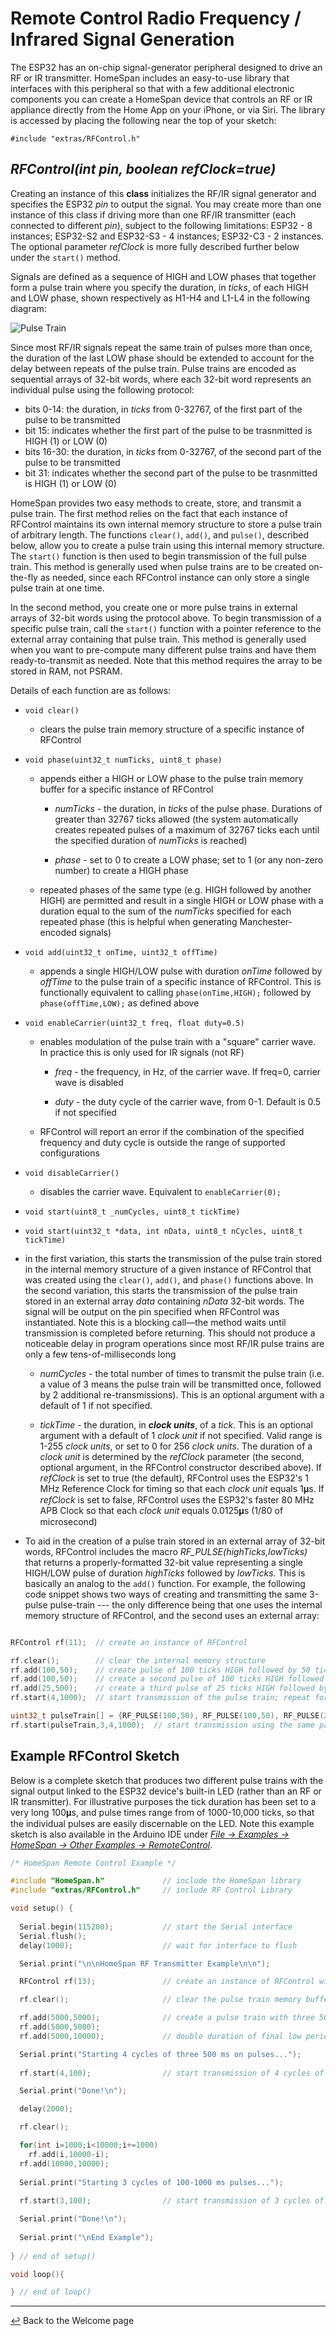 # Remote Control Radio Frequency / Infrared Signal Generation

The ESP32 has an on-chip signal-generator peripheral designed to drive an RF or IR transmitter.  HomeSpan includes an easy-to-use library that interfaces with this peripheral so that with a few additional electronic components you can create a HomeSpan device that controls an RF or IR appliance directly from the Home App on your iPhone, or via Siri.  The library is accessed by placing the following near the top of your sketch:

`#include "extras/RFControl.h"`

## *RFControl(int pin, boolean refClock=true)*

Creating an instance of this **class** initializes the RF/IR signal generator and specifies the ESP32 *pin* to output the signal.  You may create more than one instance of this class if driving more than one RF/IR transmitter (each connected to different *pin*), subject to the following limitations:  ESP32 - 8 instances; ESP32-S2 and ESP32-S3 - 4 instances; ESP32-C3 - 2 instances.  The optional parameter *refClock* is more fully described further below under the `start()` method.

Signals are defined as a sequence of HIGH and LOW phases that together form a pulse train where you specify the duration, in *ticks*, of each HIGH and LOW phase, shown respectively as H1-H4 and L1-L4 in the following diagram:  

![Pulse Train](images/pulseTrain.png)

Since most RF/IR signals repeat the same train of pulses more than once, the duration of the last LOW phase should be extended to account for the delay between repeats of the pulse train.  Pulse trains are encoded as sequential arrays of 32-bit words, where each 32-bit word represents an individual pulse using the following protocol:

  * bits 0-14: the duration, in *ticks* from 0-32767, of the first part of the pulse to be transmitted
  * bit 15: indicates whether the first part of the pulse to be trasnmitted is HIGH (1) or LOW (0)
  * bits 16-30: the duration, in *ticks* from 0-32767, of the second part of the pulse to be transmitted
  * bit 31: indicates whether the second part of the pulse to be trasnmitted is HIGH (1) or LOW (0)

HomeSpan provides two easy methods to create, store, and transmit a pulse train.  The first method relies on the fact that each instance of RFControl maintains its own internal memory structure to store a pulse train of arbitrary length.  The functions `clear()`, `add()`, and `pulse()`, described below, allow you to create a pulse train using this internal memory structure.  The `start()` function is then used to begin transmission of the full pulse train.  This method is generally used when pulse trains are to be created on-the-fly as needed, since each RFControl instance can only store a single pulse train at one time.

In the second method, you create one or more pulse trains in external arrays of 32-bit words using the protocol above.  To begin transmission of a specific pulse train, call the `start()` function with a pointer reference to the external array containing that pulse train.  This method is generally used when you want to pre-compute many different pulse trains and have them ready-to-transmit as needed.  Note that this method requires the array to be stored in RAM, not PSRAM.

Details of each function are as follows:

* `void clear()`

  * clears the pulse train memory structure of a specific instance of RFControl

* `void phase(uint32_t numTicks, uint8_t phase)`

  * appends either a HIGH or LOW phase to the pulse train memory buffer for a specific instance of RFControl

    * *numTicks* - the duration, in *ticks* of the pulse phase.  Durations of greater than 32767 ticks allowed (the system automatically creates repeated pulses of a maximum of 32767 ticks each until the specified duration of *numTicks* is reached)
    
    * *phase* - set to 0 to create a LOW phase; set to 1 (or any non-zero number) to create a HIGH phase
    
  * repeated phases of the same type (e.g. HIGH followed by another HIGH) are permitted and result in a single HIGH or LOW phase with a duration equal to the sum of the *numTicks* specified for each repeated phase (this is helpful when generating Manchester-encoded signals)

* `void add(uint32_t onTime, uint32_t offTime)`

  * appends a single HIGH/LOW pulse with duration *onTime* followed by *offTime* to the pulse train of a specific instance of RFControl.  This is functionally equivalent to calling `phase(onTime,HIGH);` followed by `phase(offTime,LOW);` as defined above

* `void enableCarrier(uint32_t freq, float duty=0.5)`

  * enables modulation of the pulse train with a "square" carrier wave.  In practice this is only used for IR signals (not RF)
  
    * *freq* - the frequency, in Hz, of the carrier wave.  If freq=0, carrier wave is disabled
    
    * *duty* - the duty cycle of the carrier wave, from 0-1.  Default is 0.5 if not specified

  * RFControl will report an error if the combination of the specified frequency and duty cycle is outside the range of supported configurations

* `void disableCarrier()`

  * disables the carrier wave.  Equivalent to `enableCarrier(0);`

* `void start(uint8_t _numCycles, uint8_t tickTime)`
* `void start(uint32_t *data, int nData, uint8_t nCycles, uint8_t tickTime)`

 * in the first variation, this starts the transmission of the pulse train stored in the internal memory structure of a given instance of RFControl that was created using the `clear()`, `add()`, and `phase()` functions above.  In the second variation, this starts the transmission of the pulse train stored in an external array *data* containing *nData* 32-bit words.   The signal will be output on the pin specified when RFControl was instantiated.  Note this is a blocking call—the method waits until transmission is completed before returning.  This should not produce a noticeable delay in program operations since most RF/IR pulse trains are only a few tens-of-milliseconds long
 
   * *numCycles* - the total number of times to transmit the pulse train (i.e. a value of 3 means the pulse train will be transmitted once, followed by 2 additional re-transmissions).  This is an optional argument with a default of 1 if not specified.
   
   * *tickTime* - the duration, in ***clock units***, of a *tick*.  This is an optional argument with a default of 1 *clock unit* if not specified.  Valid range is 1-255 *clock units*, or set to 0 for 256 *clock units*.  The duration of a *clock unit* is determined by the *refClock* parameter (the second, optional argument, in the RFControl constructor described above).  If *refClock* is set to true (the default), RFControl uses the ESP32's 1 MHz Reference Clock for timing so that each *clock unit* equals 1𝛍s.  If *refClock* is set to false, RFControl uses the ESP32's faster 80 MHz APB Clock so that each *clock unit* equals 0.0125𝛍s (1/80 of microsecond) 
   
* To aid in the creation of a pulse train stored in an external array of 32-bit words, RFControl includes the macro *RF_PULSE(highTicks,lowTicks)* that returns a properly-formatted 32-bit value representing a single HIGH/LOW pulse of duration *highTicks* followed by *lowTicks*.  This is basically an analog to the `add()` function.  For example, the following code snippet shows two ways of creating and transmitting the same 3-pulse pulse-train --- the only difference being that one uses the internal memory structure of RFControl, and the second uses an external array:

```C++

RFControl rf(11);  // create an instance of RFControl

rf.clear();        // clear the internal memory structure
rf.add(100,50);    // create pulse of 100 ticks HIGH followed by 50 ticks LOW
rf.add(100,50);    // create a second pulse of 100 ticks HIGH followed by 50 ticks LOW
rf.add(25,500);    // create a third pulse of 25 ticks HIGH followed by 500 ticks LOW
rf.start(4,1000);  // start transmission of the pulse train; repeat for 4 cycles; one tick = 1000𝛍s 

uint32_t pulseTrain[] = {RF_PULSE(100,50), RF_PULSE(100,50), RF_PULSE(25,500)};    // create the same pulse train in an external array
rf.start(pulseTrain,3,4,1000);  // start transmission using the same parameters
```

## Example RFControl Sketch

Below is a complete sketch that produces two different pulse trains with the signal output linked to the ESP32 device's built-in LED (rather than an RF or IR transmitter).  For illustrative purposes the tick duration has been set to a very long 100𝛍s, and pulse times range from of 1000-10,000 ticks, so that the individual pulses are easily discernable on the LED.  Note this example sketch is also available in the Arduino IDE under [*File → Examples → HomeSpan → Other Examples → RemoteControl*](../Other%20Examples/RemoteControl).

```C++
/* HomeSpan Remote Control Example */

#include "HomeSpan.h"             // include the HomeSpan library
#include "extras/RFControl.h"     // include RF Control Library

void setup() {     
 
  Serial.begin(115200);           // start the Serial interface
  Serial.flush();
  delay(1000);                    // wait for interface to flush

  Serial.print("\n\nHomeSpan RF Transmitter Example\n\n");

  RFControl rf(13);               // create an instance of RFControl with signal output to pin 13 on the ESP32

  rf.clear();                     // clear the pulse train memory buffer

  rf.add(5000,5000);              // create a pulse train with three 5000-tick high/low pulses
  rf.add(5000,5000);
  rf.add(5000,10000);             // double duration of final low period

  Serial.print("Starting 4 cycles of three 500 ms on pulses...");
  
  rf.start(4,100);                // start transmission of 4 cycles of the pulse train with 1 tick=100 microseconds

  Serial.print("Done!\n");

  delay(2000);

  rf.clear();

  for(int i=1000;i<10000;i+=1000)
    rf.add(i,10000-i);
  rf.add(10000,10000);
  
  Serial.print("Starting 3 cycles of 100-1000 ms pulses...");
  
  rf.start(3,100);                // start transmission of 3 cycles of the pulse train with 1 tick=100 microseconds

  Serial.print("Done!\n");
  
  Serial.print("\nEnd Example");
  
} // end of setup()

void loop(){

} // end of loop()
```

---

[↩️](../README.md) Back to the Welcome page
